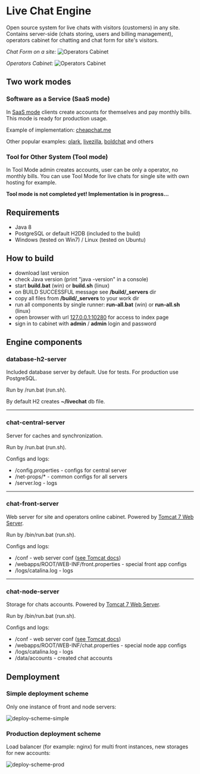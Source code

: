 # Live Chat Engine

Open source system for live chats with visitors (customers) in any site.
Contains server-side (chats storing, users and billing management), operators cabinet for chatting and chat form for site's visitors.

*Chat Form on a site:*
![Operators Cabinet](https://raw.githubusercontent.com/edolganov/live-chat-engine/master/extra/images/live-chat-client.png)


*Operators Cabinet:*
![Operators Cabinet](https://raw.githubusercontent.com/edolganov/live-chat-engine/master/extra/images/live-chat-cabinet.png)

## Two work modes 

### Software as a Service (SaaS mode)

In [SaaS mode](https://en.wikipedia.org/wiki/Software_as_a_service) clients create accounts for themselves and pay monthly bills.
This mode is ready for production usage. 

Example of implementation: [cheapchat.me](http://cheapchat.me)

Other popular examples: [olark](https://www.olark.com/), [livezilla](http://www.livezilla.net/), [boldchat](https://www.boldchat.com/) and others

### Tool for Other System (Tool mode)
In Tool Mode admin creates accounts, user can be only a operator, no monthly bills. You can use Tool Mode for live chats for single site with own hosting for example.

**Tool mode is not completed yet! Implementation is in progress...**

## Requirements
- Java 8
- PostgreSQL or default H2DB (included to the build)
- Windows (tested on Win7) / Linux (tested on Ubuntu)

## How to build
- download last version
- check Java version (print "java -version" in a console)
- start **build.bat** (win) or **build.sh** (linux)
- on BUILD SUCCESSFUL message see **/build/_servers** dir
- copy all files from **/build/_servers** to your work dir
- run all components by single runner: **run-all.bat** (win) or **run-all.sh** (linux)
- open browser with url [127.0.0.1:10280](http://127.0.0.1:10280/) for access to index page
- sign in to cabinet with **admin** / **admin** login and password

## Engine components

### database-h2-server
Included database server by default. Use for tests. For production use PostgreSQL.

Run by /run.bat (run.sh).

By default H2 creates **~/livechat** db file.

----------

### chat-central-server
Server for caches and synchronization.

Run by /run.bat (run.sh).

Configs and logs:

- /config.properties - configs for central server
- /net-props/* - common configs for all servers
- /server.log - logs


----------

### chat-front-server
Web server for site and operators online cabinet. 
Powered by [Tomcat 7 Web Server](http://tomcat.apache.org/). 

Run by /bin/run.bat (run.sh).


Configs and logs:

- /conf - web server conf ([see Tomcat docs](http://tomcat.apache.org/tomcat-7.0-doc/introduction.html))
- /webapps/ROOT/WEB-INF/front.properties - special front app configs
- /logs/catalina.log - logs


----------

### chat-node-server
Storage for chats accounts.
Powered by [Tomcat 7 Web Server](http://tomcat.apache.org/).  

Run by /bin/run.bat (run.sh).

Configs and logs:

- /conf - web server conf ([see Tomcat docs](http://tomcat.apache.org/tomcat-7.0-doc/introduction.html))
- /webapps/ROOT/WEB-INF/chat.properties - special node app configs
- /logs/catalina.log - logs
- /data/accounts - created chat accounts

## Demployment
### Simple deployment scheme
Only one instance of front and node servers:

![deploy-scheme-simple](https://raw.githubusercontent.com/edolganov/live-chat-engine/master/extra/images/deploy-scheme-simple.png)

### Production deployment scheme
Load balancer (for example: nginx) for multi front instances, new storages for new accounts:

![deploy-scheme-prod](https://raw.githubusercontent.com/edolganov/live-chat-engine/master/extra/images/deploy-scheme-prod.png)